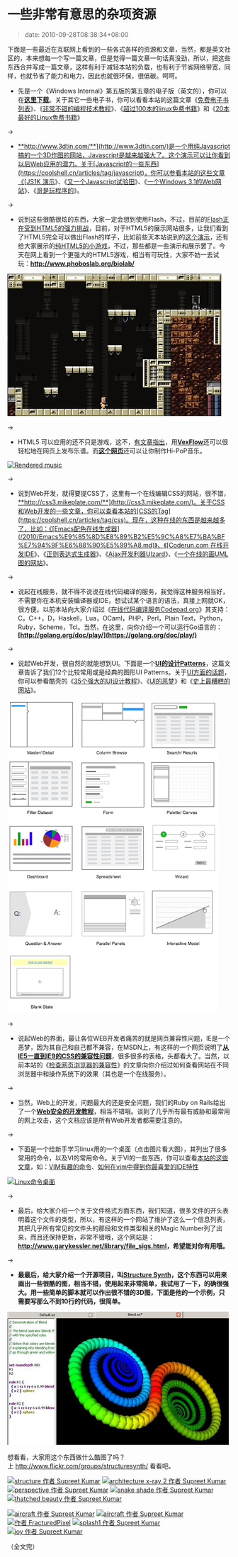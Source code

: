 # 一些非常有意思的杂项资源
>date: 2010-09-28T08:38:34+08:00


下面是一些最近在互联网上看到的一些各式各样的资源和文章，当然，都是英文社区的，本来想每一个写一篇文章，但是觉得一篇文章一句话真没劲，所以，把这些东西合并写成一篇文章，这样有利于减轻本站的负载，也有利于节省网络带宽，同样，也就节省了能力和电力，因此也就很环保，很低碳。呵呵。


* 先是一个《Windows Internal》第五版的第五章的电子版（英文的），你可以在[**这里下载**](http://download.sysinternals.com/Files/WindowsInternals-Ch05.pdf)。关于其它一些电子书，你可以看看本站的这篇文章《[免费电子书列表](/2010/%E5%85%8D%E8%B4%B9%E7%94%B5%E5%AD%90%E4%B9%A6%E5%88%97%E8%A1%A8.md)》、《[非常不错的编程技术教程](/2009/%E9%9D%9E%E5%B8%B8%E4%B8%8D%E9%94%99%E7%9A%84%E7%BC%96%E7%A8%8B%E6%8A%80%E6%9C%AF%E6%95%99%E7%A8%8B.md)》、《[超过100本的linux免费书籍](/2009/%E8%B6%85%E8%BF%87100%E6%9C%AC%E7%9A%84linux%E5%85%8D%E8%B4%B9%E4%B9%A6%E7%B1%8D.md)》和《[20本最好的Linux免费书籍](/2009/20%E6%9C%AC%E6%9C%80%E5%A5%BD%E7%9A%84Linux%E5%85%8D%E8%B4%B9%E4%B9%A6%E7%B1%8D.md)》


→


* [**http://www.3dtin.com/**](http://www.3dtin.com/)是一个用纯Javascript搞的一个3D作图的网站，Javascript是越来越强大了。这个演示可以让你看到以后Web应用的潜力。关于[Javascript的一些东西](https://coolshell.cn/articles/tag/javascript)，你可以参看本站的这些文章《[JS1K 演示](/2010/JS1K%20%E6%BC%94%E7%A4%BA.md)》、《[又一个Javascript试验田](/2010/%E5%8F%88%E4%B8%80%E4%B8%AAJavascript%E8%AF%95%E9%AA%8C%E7%94%B0.md)》、《[一个Windows 3.1的Web网站](/2010/%E4%B8%80%E4%B8%AAWindows%203.1%E7%9A%84Web%E7%BD%91%E7%AB%99.md)》、《[哥是玩程序的](/2009/%E5%93%A5%E6%98%AF%E7%8E%A9%E7%A8%8B%E5%BA%8F%E7%9A%84.md)》。


→


* 说到这些很酷很炫的东西，大家一定会想到使用Flash，不过，目前的[Flash正在受到HTML5的强力挑战](/2010/HTML5%20%E5%92%8C%20Flash%20%E4%B9%8B%E4%BA%89.md)，目前，对于HTML5的展示网站很多，让我们看到了HTML5完全可以做出Flash的样子，比如前些天本站说到的[这个演示](/2010/%E4%BD%A0%E5%87%86%E5%A4%87%E4%BD%BF%E7%94%A8%20HTML%205%20%E5%90%97%EF%BC%9F.md)，还有给大家展示的[纯HTML5的小游戏](/2010/HTML5%20%E5%B0%8F%E6%B8%B8%E6%88%8F%E5%B1%95%E7%A4%BA.md)，不过，那些都是一些演示和展示罢了。今天在网上看到一个更强大的HTML5游戏，相当有可玩性，大家不妨一去试玩：**<http://www.phoboslab.org/biolab/>**


[![](/assets/images/coolshell.cn/wp-content/uploads/2010/09/biolab.jpg "一个很不错的HTML5游戏")](http://www.phoboslab.org/biolab/)


→


* HTML5 可以应用的还不只是游戏，这不，[有文章指出](http://thechangelog.com/post/1097381443/vexflow-html5-canvas-javascript-library-music-and-guitar)，用[**VexFlow**](http://www.vexflow.com/)还可以很轻松地在网页上发布乐谱。而[**这个网页**](http://stepheneisenhauer.com/demos/drummachine/)还可以让你制作Hi-PoP音乐。


[![Rendered music](http://cl.ly/c4f966c6d51cfc9be20b/content)](http://www.vexflow.com/)


→


* 说到Web开发，就得要提CSS了，这里有一个在线编辑CSS的网站，很不错，[**http://css3.mikeplate.com/**](http://css3.mikeplate.com/)。关于CSS和Web开发的一些文章，你可以查看本站的[CSS的Tag](https://coolshell.cn/articles/tag/css)。现在，这种在线的东西是越来越多了，比如：《[Emacs配色在线生成器](/2010/Emacs%E9%85%8D%E8%89%B2%E5%9C%A8%E7%BA%BF%E7%94%9F%E6%88%90%E5%99%A8.md)》、《[Coderun.com 在线开发IDE](/2009/Coderun.com%20%E5%9C%A8%E7%BA%BF%E5%BC%80%E5%8F%91IDE.md)》、《[正则表达式生成器](/2009/%E6%AD%A3%E5%88%99%E8%A1%A8%E8%BE%BE%E5%BC%8F%E7%94%9F%E6%88%90%E5%99%A8.md)》、《[Ajax开发利器UIzard](/2009/Ajax%E5%BC%80%E5%8F%91%E5%88%A9%E5%99%A8UIzard.md)》、《[一个在线的画UML图的网站](/2009/%E4%B8%80%E4%B8%AA%E5%9C%A8%E7%BA%BF%E7%9A%84%E7%94%BBUML%E5%9B%BE%E7%9A%84%E7%BD%91%E7%AB%99.md)》。



→


* 说起在线服务，就不得不说说在线代码编译的服务，我觉得这种服务相当好，不需要你在本机安装编译器或IDE，想试试某个语言的语法，真接上网就OK，很方便。以前本站向大家介绍过《[在线代码编译服务Codepad.org](/2009/%E5%9C%A8%E7%BA%BF%E4%BB%A3%E7%A0%81%E7%BC%96%E8%AF%91%E6%9C%8D%E5%8A%A1Codepad.org.md)》其支持：C，C++，D，Haskell，Lua，OCaml，PHP，Perl，Plain Text，Python，Ruby，Scheme，Tcl。当然，在这里，向你介绍一个可以运行Go语言的：**[http://golang.org/doc/play/](https://golang.org/doc/play/)**


→


* 说起Web开发，很自然的就能想到UI。下面是一个[**UI的设计Patterns**](http://designingwebinterfaces.com/designing-web-interfaces-12-screen-patterns)，这篇文章告诉了我们12个比较常用或是经典的图形UI Patterns。关于[UI方面的话题](https://coolshell.cn/articles/tag/ui)，你可以参看酷壳的《[35个强大的UI设计教程](/2009/35%E4%B8%AA%E5%BC%BA%E5%A4%A7%E7%9A%84UI%E8%AE%BE%E8%AE%A1%E6%95%99%E7%A8%8B.md)》、《[UI的恶梦](/2009/UI%E7%9A%84%E6%81%B6%E6%A2%A6.md)》和《[史上最糟糕的网站](/2010/%E5%8F%B2%E4%B8%8A%E6%9C%80%E7%B3%9F%E7%B3%95%E7%9A%84%E7%BD%91%E7%AB%99.md)》。


[![](/assets/images/theresaneil.files.wordpress.com/2008/12/standard_screen_patterns.png "12个标准的图形UI设计模式")](http://designingwebinterfaces.com/designing-web-interfaces-12-screen-patterns)


→


* 说起Web的界面，最让各位WEB开发者痛苦的就是网页兼容性问题，IE是一个恶梦，因为其自己和自己都不兼容，在MSDN上，有这样的一个网页说明了[**从IE5一直到IE9的CSS的兼容性问题**](http://msdn.microsoft.com/en-us/library/cc351024)，很多很多的表格，头都看大了。当然，以前本站的《[检查网页浏览器的兼容性](/2009/%E5%A6%82%E4%BD%95%E6%A3%80%E6%9F%A5%E7%BD%91%E9%A1%B5%E6%B5%8F%E8%A7%88%E5%99%A8%E7%9A%84%E5%85%BC%E5%AE%B9%E6%80%A7.md)》的文章向你介绍过如何查看网站在不同浏览器中和操作系统下的效果（其也是一个在线服务）。


→


* 当然，Web上的开发，问题最大的还是安全问题，我们的Ruby on Rails给出了一个[**Web安全的开发教程**](http://guides.rubyonrails.org/security.html)，相当不错哦。谈到了几乎所有最有威胁和最常用的网上攻击，这个文档应该是所有Web开发者都需要注意的。


→


* 下面是一个给新手学习linux用的一个桌面（点击图片看大图），其列出了很多常用的命令，以及VI的常用命令。关于VI的一些东西，你可以查看[本站的这些文章](https://coolshell.cn/articles/tag/vim)，如：[VIM有趣的命令](/2009/VIM%E6%9C%89%E8%B6%A3%E7%9A%84%E5%91%BD%E4%BB%A4.md)、[如何在vim中得到你最喜爱的IDE特性](/2009/%E5%B0%86vim%E5%8F%98%E5%BE%97%E7%AE%80%E5%8D%95%3A%E5%A6%82%E4%BD%95%E5%9C%A8vim%E4%B8%AD%E5%BE%97%E5%88%B0%E4%BD%A0%E6%9C%80%E5%96%9C%E7%88%B1%E7%9A%84IDE%E7%89%B9%E6%80%A7.md)


[![](http://i.imgur.com/CJkR9.png "Linux命令桌面")](http://i.imgur.com/CJkR9.png)


→


* 最后，给大家介绍一个关于文件格式方面东西，我们知道，很多文件的开头表明着这个文件的类型，所以，有这样的一个网站了维护了这么一个信息列表，其把几乎所有常见的文件头的那段和文件类型相关的Magic Number列了出来，而且还保持更新，非常不错哦，这个网站是：**<http://www.garykessler.net/library/file_sigs.html>，希望能对你有用哦。**


→


* **最最后，给大家介绍一个开源项目，叫[**Structure Synth**](http://structuresynth.sourceforge.net/)，这个东西可以用来画出一些很酷的图，相当不错，使用起来非常简单，我试用了一下，的确很强大。用一些简单的脚本就可以作出很不错的3D图，下面是他的一个示例，只需要写那么不到10行的代码，很简单。**


[![](/assets/images/coolshell.cn/wp-content/uploads/2010/09/Structure-Synth.jpg "Structure Synth")](http://structuresynth.sourceforge.net/index.php)


想看看，大家用这个东西做什么酷图了吗？上 <http://www.flickr.com/groups/structuresynth/> 看看吧。


[![structure 作者 Supreet Kumar](http://farm5.static.flickr.com/4029/4652540301_db50832fdc_t.jpg)](http://www.flickr.com/photos/9857764@N02/4652540301/in/pool-structuresynth "structure 作者 Supreet Kumar") [![architecture x-ray 2 作者 Supreet Kumar](http://farm5.static.flickr.com/4044/4652540021_0f17294ca5_t.jpg)](http://www.flickr.com/photos/9857764@N02/4652540021/in/pool-structuresynth "architecture x-ray 2 作者 Supreet Kumar") [![perspective 作者 Supreet Kumar](http://farm5.static.flickr.com/4002/4650270228_8cc69948bc_t.jpg)](http://www.flickr.com/photos/9857764@N02/4650270228/in/pool-structuresynth "perspective 作者 Supreet Kumar") [![snake shade 作者 Supreet Kumar](http://farm5.static.flickr.com/4042/4649663253_aa041ab239_t.jpg)](http://www.flickr.com/photos/9857764@N02/4649663253/in/pool-structuresynth "snake shade 作者 Supreet Kumar") [![thatched beauty 作者 Supreet Kumar](http://farm4.static.flickr.com/3414/4641732162_e2b078825f_t.jpg)](http://www.flickr.com/photos/9857764@N02/4641732162/in/pool-structuresynth "thatched beauty 作者 Supreet Kumar")  

[![aircraft 作者 Supreet Kumar](http://farm4.static.flickr.com/3353/4641055399_25688820a9_t.jpg)](http://www.flickr.com/photos/9857764@N02/4641055399/in/pool-structuresynth "aircraft 作者 Supreet Kumar") [![aircraft 作者 Supreet Kumar](http://farm5.static.flickr.com/4064/4641055019_6ed80cd1b9_t.jpg)](http://www.flickr.com/photos/9857764@N02/4641055019/in/pool-structuresynth "aircraft 作者 Supreet Kumar") [![ 作者 FracturedPixel](http://farm5.static.flickr.com/4062/4640849748_0532451842_t.jpg)](http://www.flickr.com/photos/cav666/4640849748/in/pool-structuresynth " 作者 FracturedPixel") [![splash1 作者 Supreet Kumar](http://farm5.static.flickr.com/4008/4636427318_c84acf4aa4_t.jpg)](http://www.flickr.com/photos/9857764@N02/4636427318/in/pool-structuresynth "splash1 作者 Supreet Kumar") [![joy 作者 Supreet Kumar](http://farm5.static.flickr.com/4012/4635820649_720cd6599b_t.jpg)](http://www.flickr.com/photos/9857764@N02/4635820649/in/pool-structuresynth "joy 作者 Supreet Kumar")


（全文完）



